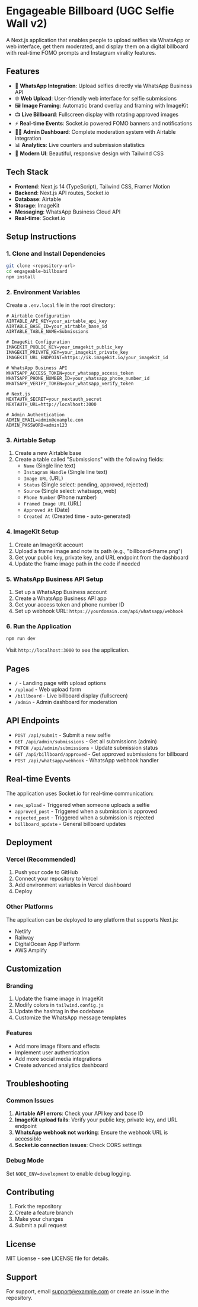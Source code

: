 # Engageable Billboard (UGC Selfie Wall v2)

A Next.js application that enables people to upload selfies via WhatsApp or web interface, get them moderated, and display them on a digital billboard with real-time FOMO prompts and Instagram virality features.

## Features

- 📱 **WhatsApp Integration**: Upload selfies directly via WhatsApp Business API
- 🌐 **Web Upload**: User-friendly web interface for selfie submissions
- 🖼️ **Image Framing**: Automatic brand overlay and framing with ImageKit
- 📺 **Live Billboard**: Fullscreen display with rotating approved images
- ⚡ **Real-time Events**: Socket.io powered FOMO banners and notifications
- 👨‍💼 **Admin Dashboard**: Complete moderation system with Airtable integration
- 📊 **Analytics**: Live counters and submission statistics
- 🎨 **Modern UI**: Beautiful, responsive design with Tailwind CSS

## Tech Stack

- **Frontend**: Next.js 14 (TypeScript), Tailwind CSS, Framer Motion
- **Backend**: Next.js API routes, Socket.io
- **Database**: Airtable
- **Storage**: ImageKit
- **Messaging**: WhatsApp Business Cloud API
- **Real-time**: Socket.io

## Setup Instructions

### 1. Clone and Install Dependencies

```bash
git clone <repository-url>
cd engageable-billboard
npm install
```

### 2. Environment Variables

Create a `.env.local` file in the root directory:

```env
# Airtable Configuration
AIRTABLE_API_KEY=your_airtable_api_key
AIRTABLE_BASE_ID=your_airtable_base_id
AIRTABLE_TABLE_NAME=Submissions

# ImageKit Configuration
IMAGEKIT_PUBLIC_KEY=your_imagekit_public_key
IMAGEKIT_PRIVATE_KEY=your_imagekit_private_key
IMAGEKIT_URL_ENDPOINT=https://ik.imagekit.io/your_imagekit_id

# WhatsApp Business API
WHATSAPP_ACCESS_TOKEN=your_whatsapp_access_token
WHATSAPP_PHONE_NUMBER_ID=your_whatsapp_phone_number_id
WHATSAPP_VERIFY_TOKEN=your_whatsapp_verify_token

# Next.js
NEXTAUTH_SECRET=your_nextauth_secret
NEXTAUTH_URL=http://localhost:3000

# Admin Authentication
ADMIN_EMAIL=admin@example.com
ADMIN_PASSWORD=admin123
```

### 3. Airtable Setup

1. Create a new Airtable base
2. Create a table called "Submissions" with the following fields:
   - `Name` (Single line text)
   - `Instagram Handle` (Single line text)
   - `Image URL` (URL)
   - `Status` (Single select: pending, approved, rejected)
   - `Source` (Single select: whatsapp, web)
   - `Phone Number` (Phone number)
   - `Framed Image URL` (URL)
   - `Approved At` (Date)
   - `Created At` (Created time - auto-generated)

### 4. ImageKit Setup

1. Create an ImageKit account
2. Upload a frame image and note its path (e.g., "billboard-frame.png")
3. Get your public key, private key, and URL endpoint from the dashboard
4. Update the frame image path in the code if needed

### 5. WhatsApp Business API Setup

1. Set up a WhatsApp Business account
2. Create a WhatsApp Business API app
3. Get your access token and phone number ID
4. Set up webhook URL: `https://yourdomain.com/api/whatsapp/webhook`

### 6. Run the Application

```bash
npm run dev
```

Visit `http://localhost:3000` to see the application.

## Pages
 
- `/` - Landing page with upload options
- `/upload` - Web upload form
- `/billboard` - Live billboard display (fullscreen)
- `/admin` - Admin dashboard for moderation

## API Endpoints 

- `POST /api/submit` - Submit a new selfie
- `GET /api/admin/submissions` - Get all submissions (admin)
- `PATCH /api/admin/submissions` - Update submission status
- `GET /api/billboard/approved` - Get approved submissions for billboard
- `POST /api/whatsapp/webhook` - WhatsApp webhook handler

## Real-time Events

The application uses Socket.io for real-time communication:

- `new_upload` - Triggered when someone uploads a selfie
- `approved_post` - Triggered when a submission is approved
- `rejected_post` - Triggered when a submission is rejected
- `billboard_update` - General billboard updates

## Deployment

### Vercel (Recommended)

1. Push your code to GitHub
2. Connect your repository to Vercel
3. Add environment variables in Vercel dashboard
4. Deploy

### Other Platforms

The application can be deployed to any platform that supports Next.js:
- Netlify
- Railway
- DigitalOcean App Platform
- AWS Amplify

## Customization

### Branding

1. Update the frame image in ImageKit
2. Modify colors in `tailwind.config.js`
3. Update the hashtag in the codebase
4. Customize the WhatsApp message templates

### Features

- Add more image filters and effects
- Implement user authentication
- Add more social media integrations
- Create advanced analytics dashboard

## Troubleshooting

### Common Issues

1. **Airtable API errors**: Check your API key and base ID
2. **ImageKit upload fails**: Verify your public key, private key, and URL endpoint
3. **WhatsApp webhook not working**: Ensure the webhook URL is accessible
4. **Socket.io connection issues**: Check CORS settings

### Debug Mode

Set `NODE_ENV=development` to enable debug logging.

## Contributing

1. Fork the repository
2. Create a feature branch
3. Make your changes
4. Submit a pull request

## License

MIT License - see LICENSE file for details.

## Support

For support, email support@example.com or create an issue in the repository.